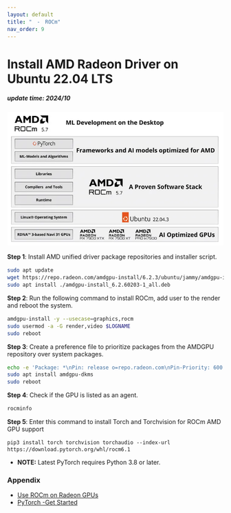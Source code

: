 ```yaml
---
layout: default
title: "　-　ROCm"
nav_order: 9
---
```


# Install AMD Radeon Driver on Ubuntu 22.04 LTS
##### update time: 2024/10

<div align="center"><img src="../../assets/images/rocm.png" width="640"/></div>

**Step 1**: Install AMD unified driver package repositories and installer script.
```bash
sudo apt update
wget https://repo.radeon.com/amdgpu-install/6.2.3/ubuntu/jammy/amdgpu-install_6.2.60203-1_all.deb
sudo apt install ./amdgpu-install_6.2.60203-1_all.deb
```

**Step 2**: Run the following command to install ROCm, add user to the render and reboot the system.
```bash
amdgpu-install -y --usecase=graphics,rocm
sudo usermod -a -G render,video $LOGNAME
sudo reboot
```

**Step 3**: Create a preference file to prioritize packages from the AMDGPU repository over system packages.
```bash
echo -e 'Package: *\nPin: release o=repo.radeon.com\nPin-Priority: 600' | sudo tee /etc/apt/preferences.d/rocm-pin-600
sudo apt install amdgpu-dkms
sudo reboot
```
**Step 4**: Check if the GPU is listed as an agent.
```bash
rocminfo
```

**Step 5**: Enter this command to install Torch and Torchvision for ROCm AMD GPU support
```
pip3 install torch torchvision torchaudio --index-url https://download.pytorch.org/whl/rocm6.1
```
* **NOTE:** Latest PyTorch requires Python 3.8 or later.

### Appendix
* [Use ROCm on Radeon GPUs](https://rocm.docs.amd.com/projects/radeon/en/latest/docs/install/native_linux/install-radeon.html)
* [PyTorch -Get Started](https://pytorch.org/get-started/locally/)
